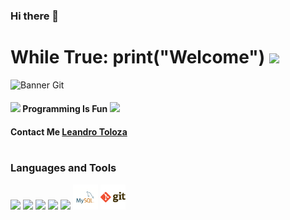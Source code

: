 ### Hi there 👋

# While True: print("Welcome") <img src="https://media.giphy.com/media/LmNwrBhejkK9EFP504/giphy.gif" width="40px">

![Banner Git](https://user-images.githubusercontent.com/62771419/127888147-817ef811-1863-4b7b-b073-1c74aec12a98.png)

#### <img src="https://media.giphy.com/media/e5kbmb3wX3J1S/giphy.gif" width="40px"> Programming Is Fun <img src="https://media.giphy.com/media/e5kbmb3wX3J1S/giphy.gif" width="40px">
#### Contact Me [Leandro Toloza](https://www.linkedin.com/in/leandro-toloza/)
#
### Languages and Tools

<div width= "300px" height="300px" background = "red"></div>
 

<code><img height="40" src="https://upload.wikimedia.org/wikipedia/commons/thumb/e/ee/.NET_Core_Logo.svg/2048px-.NET_Core_Logo.svg.png"></code>
<code><img height="40" src="https://www.secret-source.eu/wp-content/uploads/2017/11/microsoft-net-logo.jpg"></code>
<code><img height="40" src="https://dagope.com/public/uploads/2018/11/efcore.png"></code>
<code><img height="40" src="https://encrypted-tbn0.gstatic.com/images?q=tbn:ANd9GcQkyggq7x3hcHCt3c_AyHDpQ8945GJXZyXKuILe6hZ4XabBl7x4wPt0ZhEJ6lQsitwWgZU&usqp=CAU"></code>
<code><img height="40" src="https://estradawebgroup.com/ImagesUpload/MSSQLServer.png"></code>
<code><img height="40" src="https://raw.githubusercontent.com/github/explore/80688e429a7d4ef2fca1e82350fe8e3517d3494d/topics/mysql/mysql.png"></code>
<code><img height="40" src="https://raw.githubusercontent.com/github/explore/80688e429a7d4ef2fca1e82350fe8e3517d3494d/topics/git/git.png"></code>
